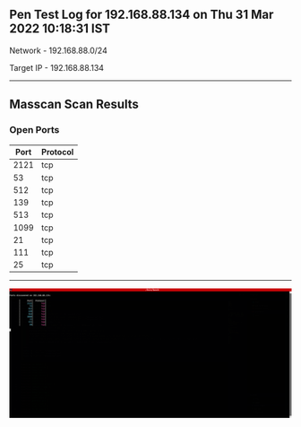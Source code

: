 
Pen Test Log for 192.168.88.134 on Thu 31 Mar 2022 10:18:31 IST
---

Network - 192.168.88.0/24

Target IP - 192.168.88.134


---

## Masscan Scan Results

### Open Ports

| Port | Protocol |
| ---- | -------- |
| 2121 | tcp |
| 53 | tcp |
| 512 | tcp |
| 139 | tcp |
| 513 | tcp |
| 1099 | tcp |
| 21 | tcp |
| 111 | tcp |
| 25 | tcp |


---


![masscan Scan Results](./Mar-31-2022_101831-192.168.88.134-images/masscan_scan_results.png)
